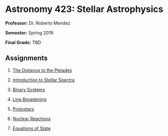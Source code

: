 Astronomy 423: Stellar Astrophysics
=======

**Professor:** Dr. Roberto Mendez

**Semester:** Spring 2019

**Final Grade:** TBD

## Assignments

1. [The Distance to the Pleiades](https://github.com/jbredall/ASTR423/blob/master/HW1/ASTR%20423%20Homework%201.ipynb)

2. [Introduction to Stellar Spectra](https://github.com/jbredall/ASTR423/blob/master/HW2/ASTR%20423%20Homework%202.ipynb)

3. [Binary Systems](https://github.com/jbredall/ASTR423/blob/master/HW3/ASTR%20423%20Homework%203.ipynb)

4. [Line Broadening](https://github.com/jbredall/ASTR423/blob/master/HW4/ASTR%20423%20Homework%204.ipynb)

5. [Protostars](https://github.com/jbredall/ASTR423/blob/master/HW5/ASTR%20423%20Homework%205.pdf)

6. [Nuclear Reactions](https://github.com/jbredall/ASTR423/blob/master/HW6/ASTR%20423%20Homework%206.pdf)

7. [Equations of State](https://github.com/jbredall/ASTR423/blob/master/HW7/ASTR%20423%20Homework%207.ipynb)
